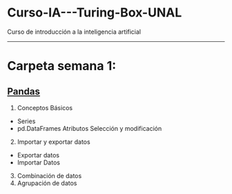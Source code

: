 # Curso-IA---Turing-Box-UNAL
Curso de introducción a la inteligencia artificial
____
# Carpeta semana 1:
## [Pandas](https://github.com/Yesenia-AriasC/Curso-IA---Turing-Box-UNAL/blob/main/Semana1/1_Pandas_Basic.ipynb)
1. Conceptos Básicos
* Series
* pd.DataFrames
Atributos
Selección y modificación
2. Importar y exportar datos
* Exportar datos
* Importar Datos
3. Combinación de datos
4. Agrupación de datos
